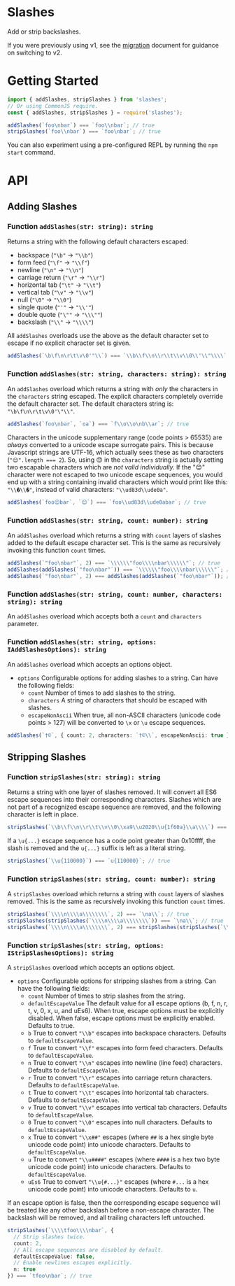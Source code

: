 # Slashes

Add or strip backslashes.

If you were previously using v1, see the [migration](./MIGRATION.md) document for guidance on switching to v2.

# Getting Started

```ts
import { addSlashes, stripSlashes } from 'slashes';
// Or using CommonJS require.
const { addSlashes, stripSlashes } = require('slashes');

addSlashes(`foo\nbar`) === `foo\\nbar`; // true
stripSlashes(`foo\\nbar`) === `foo\nbar`; // true
```

You can also experiment using a pre-configured REPL by running the `npm start` command.

# API

## Adding Slashes

### **Function** `addSlashes(str: string): string`

Returns a string with the following default characters escaped:

- backspace (`"\b"` -> `"\\b"`)
- form feed (`"\f"` -> `"\\f"`)
- newline (`"\n"` -> `"\\n"`)
- carriage return (`"\r"` -> `"\\r"`)
- horizontal tab (`"\t"` -> `"\\t"`)
- vertical tab (`"\v"` -> `"\\v"`)
- null (`"\0"` -> `"\\0"`)
- single quote (`"'"` -> `"\\'"`)
- double quote (`"\""` -> `"\\\""`)
- backslash (`"\\"` -> `"\\\\"`)

All `addSlashes` overloads use the above as the default character set to escape if no explicit character set is given.

```ts
addSlashes(`\b\f\n\r\t\v\0'"\\`) === `\\b\\f\\n\\r\\t\\v\\0\\'\\"\\\\`; // true
```

### **Function** `addSlashes(str: string, characters: string): string`

An `addSlashes` overload which returns a string with _only_ the characters in the `characters` string escaped. The explicit characters completely override the default character set. The default characters string is: `"\b\f\n\r\t\v\0'\"\\"`.

```ts
addSlashes(`foo\nbar`, `oa`) === `f\\o\\o\nb\\ar`; // true
```

Characters in the unicode supplementary range (code points > 65535) are _always_ converted to a unicode escape surrogate pairs. This is because Javascript strings are UTF-16, which actually sees these as two characters (`"😊".length === 2`). So, using 😊 in the `characters` string is actually setting two escapable characters which are _not valid individually._ If the "😊" character were not escaped to two unicode escape sequences, you would end up with a string containing invalid characters which would print like this: `"\\�\\�"`, instead of valid characters: `"\\ud83d\\ude0a"`.

```ts
addSlashes(`foo😊bar`, `😊`) === `foo\\ud83d\\ude0abar`; // true
```

### **Function** `addSlashes(str: string, count: number): string`

An `addSlashes` overload which returns a string with `count` layers of slashes added to the default escape character set. This is the same as recursively invoking this function `count` times.

```ts
addSlashes(`"foo\nbar"`, 2) === `\\\\\\"foo\\\\nbar\\\\\\"`; // true
addSlashes(addSlashes(`"foo\nbar"`)) === `\\\\\\"foo\\\\nbar\\\\\\"`; // true
addSlashes(`"foo\nbar"`, 2) === addSlashes(addSlashes(`"foo\nbar"`)); // true
```

### **Function** `addSlashes(str: string, count: number, characters: string): string`

An `addSlashes` overload which accepts both a `count` and `characters` parameter.

### **Function** `addSlashes(str: string, options: IAddSlashesOptions): string`

An `addSlashes` overload which accepts an options object.

- `options` Configurable options for adding slashes to a string. Can have the following fields:
  - `count` Number of times to add slashes to the string.
  - `characters` A string of characters that should be escaped with slashes.
  - `escapeNonAscii` When true, all non-ASCII characters (unicode code points > 127) will be converted to `\x` or `\u` escape sequences.

```ts
addSlashes(`†©`, { count: 2, characters: `†©\\`, escapeNonAscii: true }) === `\\\\u2020\\\\xa9`; // true
```

## Stripping Slashes

### **Function** `stripSlashes(str: string): string`

Returns a string with one layer of slashes removed. It will convert all ES6 escape sequences into their corresponding characters. Slashes which are not part of a recognized escape sequence are removed, and the following character is left in place.

```ts
stripSlashes(`\\b\\f\\n\\r\\t\\v\\0\\xa9\\u2020\\u{1f60a}\\a\\\\`) === `\b\f\n\r\t\v\0©†😊a\\`; // true
```

If a `\u{...}` escape sequence has a code point greater than 0x10ffff, the slash is removed and the `u{...}` suffix is left as a literal string.

```ts
stripSlashes(`\\u{110000}`) === `u{110000}`; // true
```

### **Function** `stripSlashes(str: string, count: number): string`

A `stripSlashes` overload which returns a string with `count` layers of slashes removed. This is the same as recursively invoking this function `count` times.

```ts
stripSlashes(`\\\\n\\\\a\\\\\\\\`, 2) === `\na\\`; // true
stripSlashes(stripSlashes(`\\\\n\\\\a\\\\\\\\`)) === `\na\\`; // true
stripSlashes(`\\\\n\\\\a\\\\\\\\`, 2) === stripSlashes(stripSlashes(`\\\\n\\\\a\\\\\\\\`)); // true
```

### **Function** `stripSlashes(str: string, options: IStripSlashesOptions): string`

A `stripSlashes` overload which accepts an options object.

- `options` Configurable options for stripping slashes from a string. Can have the following fields:
  - `count` Number of times to strip slashes from the string.
  - `defaultEscapeValue` The default value for all escape options (b, f, n, r, t, v, 0, x, u, and uEs6). When true, escape options must be explicitly disabled. When false, escape options must be explicitly enabled. Defaults to true.
  - `b` True to convert `"\\b"` escapes into backspace characters. Defaults to `defaultEscapeValue`.
  - `f` True to convert `"\\f"` escapes into form feed characters. Defaults to `defaultEscapeValue`.
  - `n` True to convert `"\\n"` escapes into newline (line feed) characters. Defaults to `defaultEscapeValue`.
  - `r` True to convert `"\\r"` escapes into carriage return characters. Defaults to `defaultEscapeValue`.
  - `t` True to convert `"\\t"` escapes into horizontal tab characters. Defaults to `defaultEscapeValue`.
  - `v` True to convert `"\\v"` escapes into vertical tab characters. Defaults to `defaultEscapeValue`.
  - `0` True to convert `"\\0"` escapes into null characters. Defaults to `defaultEscapeValue`.
  - `x` True to convert `"\\x##"` escapes (where `##` is a hex single byte unicode code point) into unicode characters. Defaults to `defaultEscapeValue`.
  - `u` True to convert `"\\u####"` escapes (where `####` is a hex two byte unicode code point) into unicode characters. Defaults to `defaultEscapeValue`.
  - `uEs6` True to convert `"\\u{#...}"` escapes (where `#...` is a hex unicode code point) into unicode characters. Defaults to `u`.

If an escape option is false, then the corresponding escape sequence will be treated like any other backslash before a non-escape character. The backslash will be removed, and all trailing characters left untouched.

```ts
stripSlashes(`\\\\tfoo\\\\nbar`, {
  // Strip slashes twice.
  count: 2,
  // All escape sequences are disabled by default.
  defaultEscapeValue: false,
  // Enable newlines escapes explicitly.
  n: true
}) === `tfoo\nbar`; // true
```
